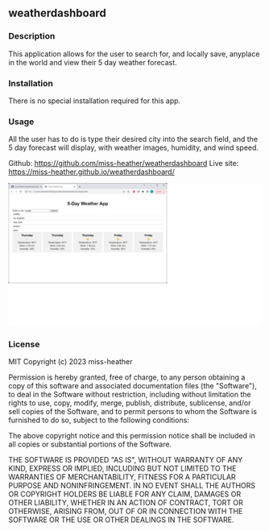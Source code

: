 ## weatherdashboard

### Description 
This application allows for the user to search for, and locally save, anyplace in the world and view their 5 day weather forecast. 

### Installation
There is no special installation required for this app.

### Usage
All the user has to do is type their desired city into the search field, and the 5 day forecast will display, with weather images, humidity, and wind speed. 

Github: https://github.com/miss-heather/weatherdashboard
Live site: https://miss-heather.github.io/weatherdashboard/ 

![Weather Screenshot](images/weather.jpg)

### License
MIT Copyright (c) 2023 miss-heather

Permission is hereby granted, free of charge, to any person obtaining a copy of this software and associated documentation files (the "Software"), to deal in the Software without restriction, including without limitation the rights to use, copy, modify, merge, publish, distribute, sublicense, and/or sell copies of the Software, and to permit persons to whom the Software is furnished to do so, subject to the following conditions:

The above copyright notice and this permission notice shall be included in all copies or substantial portions of the Software.

THE SOFTWARE IS PROVIDED "AS IS", WITHOUT WARRANTY OF ANY KIND, EXPRESS OR IMPLIED, INCLUDING BUT NOT LIMITED TO THE WARRANTIES OF MERCHANTABILITY, FITNESS FOR A PARTICULAR PURPOSE AND NONINFRINGEMENT. IN NO EVENT SHALL THE AUTHORS OR COPYRIGHT HOLDERS BE LIABLE FOR ANY CLAIM, DAMAGES OR OTHER LIABILITY, WHETHER IN AN ACTION OF CONTRACT, TORT OR OTHERWISE, ARISING FROM, OUT OF OR IN CONNECTION WITH THE SOFTWARE OR THE USE OR OTHER DEALINGS IN THE SOFTWARE.